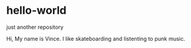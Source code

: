 # hello-world
just another repository

Hi, My name is Vince. I like skateboarding and listenting to punk music.
